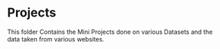 # Projects

This folder Contains the Mini Projects done on various Datasets and the data taken from various websites.
